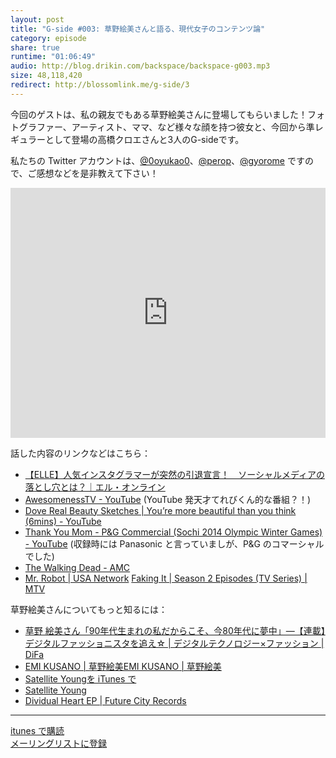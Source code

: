 ```yaml
---
layout: post
title: "G-side #003: 草野絵美さんと語る、現代女子のコンテンツ論"
category: episode
share: true
runtime: "01:06:49"
audio: http://blog.drikin.com/backspace/backspace-g003.mp3
size: 48,118,420
redirect: http://blossomlink.me/g-side/3
---
```

<div class="sqs-block html-block sqs-block-html" data-block-type="2" id="block-25de2c119fb9439d2767"><div class="sqs-block-content"><p>今回のゲストは、私の親友でもある草野絵美さんに登場してもらいました！フォトグラファー、アーティスト、ママ、など様々な顔を持つ彼女と、今回から準レギュラーとして登場の高橋クロエさんと3人のG-sideです。</p><p>私たちの Twitter アカウントは、<a target="_blank" href="https://twitter.com/0oyukao0">@0oyukao0</a>、<a target="_blank" href="https://twitter.com/perop">@perop</a>、<a target="_blank" href="https://twitter.com/gyorome">@gyorome</a> ですので、ご感想などを是非教えて下さい！</p></div></div><div class="sqs-block embed-block sqs-block-embed" data-block-json="{&quot;hSize&quot;:null,&quot;floatDir&quot;:null,&quot;url&quot;:&quot;https://soundcloud.com/backspacefm/backspacefm-g003-1/s-V1gKt&quot;,&quot;version&quot;:1,&quot;type&quot;:&quot;rich&quot;,&quot;height&quot;:400,&quot;width&quot;:&quot;100%&quot;,&quot;title&quot;:&quot;backspace.fm g003 by drikin&quot;,&quot;description&quot;:&quot;&quot;,&quot;html&quot;:&quot;<iframe width=\&quot;100%\&quot; height=\&quot;400\&quot; scrolling=\&quot;no\&quot; frameborder=\&quot;no\&quot; src=\&quot;https://w.soundcloud.com/player/?visual=true&amp;amp;url=https%3A%2F%2Fapi.soundcloud.com%2Ftracks%2F233150078&amp;amp;show_artwork=true&amp;amp;callback=YUI.Env.JSONP.yui_3_17_2_1_1447397509745_335632&amp;amp;secret_token=s-V1gKt&amp;amp;wmode=opaque\&quot;></iframe>&quot;,&quot;authorName&quot;:&quot;drikin&quot;,&quot;authorUrl&quot;:&quot;https://soundcloud.com/backspacefm&quot;,&quot;providerName&quot;:&quot;SoundCloud&quot;,&quot;providerUrl&quot;:&quot;http://soundcloud.com&quot;,&quot;thumbnailUrl&quot;:&quot;http://i1.sndcdn.com/artworks-000136210112-jfnvn2-t500x500.jpg&quot;,&quot;resolveObject&quot;:&quot;Audio&quot;,&quot;resolvedBy&quot;:&quot;soundcloud&quot;,&quot;resolved&quot;:true}" data-block-type="22" id="block-yui_3_17_2_1_1447397509745_334198"><div id="yui_3_17_2_1_1447714855992_151" class="sqs-block-content"><div class="intrinsic" style="max-width:100%"><div class="embed-block-wrapper embed-block-provider-SoundCloud" style="padding-bottom:Infinity%;"><iframe scrolling="no" data-image-dimensions="0x400" src="https://w.soundcloud.com/player/?visual=true&amp;url=https%3A%2F%2Fapi.soundcloud.com%2Ftracks%2F233150078&amp;show_artwork=true&amp;callback=YUI.Env.JSONP.yui_3_17_2_1_1447397509745_335632&amp;secret_token=s-V1gKt&amp;wmode=opaque" data-embed="true" frameborder="no" height="400" width="100%"></iframe></div></div></div></div><div class="sqs-block html-block sqs-block-html" data-block-type="2" id="block-yui_3_17_2_1_1447397509745_334313"><div class="sqs-block-content"><p id="yui_3_17_2_1_1447397509745_334296">話した内容のリンクなどはこちら：</p></div></div><div class="sqs-block code-block sqs-block-code" data-block-type="23" id="block-yui_3_17_2_1_1447397509745_67415"><div class="sqs-block-content"><ul>
<li><a href="http://www.elle.co.jp/fashion/pick/social-media15_1114">【ELLE】人気インスタグラマーが突然の引退宣言！　ソーシャルメディアの落とし穴とは？｜エル・オンライン</a></li>
<li><a href="https://www.youtube.com/user/AwesomenessTV">AwesomenessTV - YouTube</a> (YouTube 発天才てれびくん的な番組？！)</li>
<li><a href="https://www.youtube.com/watch?v=litXW91UauE">Dove Real Beauty Sketches | You’re more beautiful than you think (6mins) - YouTube</a> </li>
<li><a href="https://www.youtube.com/watch?v=1SwFso7NeuA">Thank You Mom - P&amp;G Commercial (Sochi 2014 Olympic Winter Games) - YouTube</a> (収録時には Panasonic と言っていましが、P&amp;G のコマーシャルでした)</li>
<li><a href="http://www.amc.com/shows/the-walking-dead">The Walking Dead - AMC</a></li>
<li><a href="http://www.usanetwork.com/mrrobot">Mr. Robot | USA Network</a>
<a href="http://www.mtv.com/shows/faking-it">Faking It | Season 2 Episodes (TV Series) | MTV</a></li>
</ul></div></div><div class="sqs-block html-block sqs-block-html" data-block-type="2" id="block-yui_3_17_2_1_1447397509745_67504"><div class="sqs-block-content"><p>草野絵美さんについてもっと知るには：</p></div></div><div class="sqs-block markdown-block sqs-block-markdown" data-block-type="44" id="block-yui_3_17_2_1_1447397509745_71666"><div class="sqs-block-content"><ul>
<li><a href="http://www.difa.me/people/emikusano-digitalfashionista">草野 絵美さん「90年代生まれの私だからこそ、今80年代に夢中」―【連載】デジタルファッショニスタを追え☆ | デジタルテクノロジー×ファッション | DiFa</a></li>
<li><a href="http://www.emi.rocks/">EMI KUSANO | 草野絵美EMI KUSANO | 草野絵美</a></li>
<li><a href="https://itunes.apple.com/jp/artist/satellite-young/id809405903">Satellite Youngを iTunes で</a></li>
<li><a href="http://satelliteyoung.net/">Satellite Young</a></li>
<li><a href="http://futurecityrecords.bandcamp.com/album/dividual-heart-ep">Dividual Heart EP | Future City Records</a></li>
</ul></div></div><div class="sqs-block horizontalrule-block sqs-block-horizontalrule" data-block-type="47" id="block-yui_3_17_2_1_1447397509745_103222"><div class="sqs-block-content"><hr></div></div><div class="row sqs-row"><div class="col sqs-col-6 span-6"><div class="sqs-block button-block sqs-block-button" data-block-type="53" id="block-yui_3_17_2_1_1447397509745_103565"><div class="sqs-block-content">
<div class="sqs-block-button-container--center">
	<a href="https://itunes.apple.com/jp/podcast/backspace.fm/id830709730" class="sqs-block-button-element--small sqs-block-button-element" target="_blank">itunes で購読</a>
</div></div></div></div><div class="col sqs-col-6 span-6"><div class="sqs-block button-block sqs-block-button" data-block-type="53" id="block-yui_3_17_2_1_1447397509745_105317"><div class="sqs-block-content">
<div class="sqs-block-button-container--center">
	<a href="http://backspace.us11.list-manage.com/subscribe?u=09c933bd3997c1d16dbed156a&amp;id=84b6529b91" class="sqs-block-button-element--small sqs-block-button-element" target="_blank">メーリングリストに登録</a>
</div></div></div></div></div>
